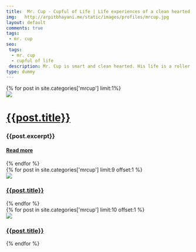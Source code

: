 ```yaml
---
title:  Mr. Cup - Cupful of Life | Life experiences of a clean hearted cup
img:   http://arpitbhayani.me/static/images/profiles/mrcup.jpg
layout: default
comments: true
tags:
 - mr. cup
seo:
 tags:
  - mr. cup
  - cupful of life
 description: Mr. Cup is smart and clean hearted. His life is a roller coaster ride ... full of ups and down, but he always tries to stay happy and positive. Checkout all of his life experiences here.
type: dummy
---
```



<div class="ui one column very padded grid center aligned">
    <div class="ui sixteen column row">
        <div class="one wide column"></div>
        <div class="twelve wide column">
            <div class="ui items">
                {% for post in site.categories['mrcup'] limit:1%}
                    <div class="item">
                        <div class="ui large image">
                            <img src="{{post.img}}">
                        </div>
                        <div class="middle aligned content left aligned">
                            <h1 class="mrcup_article"><a href="{{post.url}}">{{post.title}}</a></h1>
                            <div class="ui divider"></div>
                            <h3 class="mrcup_article">{{post.excerpt}}</h3>
                            <h4><a href="{{post.url}}">Read more <i class="right long arrow icon"></i></a></h4>
                        </div>
                    </div>
                {% endfor %}
            </div>
        </div>
    <div class="one wide column"></div>
  </div>
</div>

<div class="ui divider"></div>

<div class="ui stackable grid">
    <div class="row computer tablet only">
        <div class="ui basic center aligned three column grid">
            {% for post in site.categories['mrcup'] limit:9 offset:1 %}
            <div class="ui column">
                <div class="ui medium image">
                    <a href="{{post.url}}">
                        <img src="{{post.img}}"/>
                    </a>
                </div>
                <div class="ui header mrcup_article">
                    <h3>
                        <a href="{{post.url}}" class="mrcup_article">{{post.title}}</a>
                    </h3>
                </div>
            </div>
            {% endfor %}
        </div>
    </div>
    <div class="row mobile only">
        <div class="ui basic center aligned two column grid">
            {% for post in site.categories['mrcup'] limit:10 offset:1 %}
            <div class="ui column">
                <div class="ui medium image">
                    <a href="{{post.url}}">
                        <img src="{{post.img}}"/>
                    </a>
                </div>
                <div class="ui header mrcup_article">
                    <h3>
                        <a href="{{post.url}}" class="mrcup_article">{{post.title}}</a>
                    </h3>
                </div>
            </div>
            {% endfor %}
        </div>
    </div>
</div>
